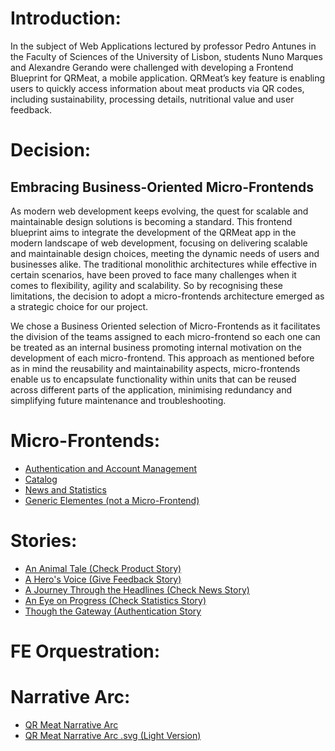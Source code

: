 # Introduction:
In the subject of Web Applications lectured by professor Pedro Antunes in the Faculty of Sciences of the University of Lisbon, students Nuno Marques and Alexandre Gerando were challenged with developing a Frontend Blueprint for QRMeat, a mobile application. QRMeat’s key feature is enabling users to quickly access  information about meat products via QR codes, including sustainability, processing details, nutritional value and user feedback.

# Decision:
## Embracing Business-Oriented Micro-Frontends


As modern web development keeps evolving, the quest for scalable and maintainable design solutions is becoming a standard. This frontend blueprint aims to integrate the development of the QRMeat app in the modern landscape of web development, focusing on delivering scalable and maintainable design choices, meeting the dynamic needs of users and businesses alike. The traditional monolithic architectures while effective in certain scenarios, have been proved to face many challenges when it comes to flexibility, agility and scalability. So by recognising these limitations, the decision to adopt a micro-frontends architecture emerged as a strategic choice for our project.

We chose a Business Oriented selection of Micro-Frontends as it facilitates the division of the teams assigned to each micro-frontend so each one can be treated as an internal business promoting internal motivation on the development of each micro-frontend. This approach as mentioned before as in mind the reusability and maintainability aspects, micro-frontends enable us to encapsulate functionality within units that can be reused across different parts of the application, minimising redundancy  and simplifying future maintenance and troubleshooting.


# Micro-Frontends:

  - [Authentication and Account Management](./micro-frontends/authentication.md)
  - [Catalog](./micro-frontends/catalog.md)
  - [News and Statistics](./micro-frontends/news.md)
  - [Generic Elementes (not a Micro-Frontend)](./micro-frontends/generic_elements.md)


# Stories:
  - [An Animal Tale (Check Product Story)](./stories/check-product-story.md)
  - [A Hero's Voice (Give Feedback Story)](./stories/give-feedback-story.md)
  - [A Journey Through the Headlines (Check News Story)](./stories/check-news-story.md)
  - [An Eye on Progress (Check Statistics Story)](./stories/check-statistics-story.md)
  - [Though the Gateway (Authentication Story](./stories/authentication_story.md)


# FE Orquestration:
  

# Narrative Arc:
  - [QR Meat Narrative Arc](narrative-arc.png)
  - [QR Meat Narrative Arc .svg (Light Version)](:/narrative-arc.svg)

